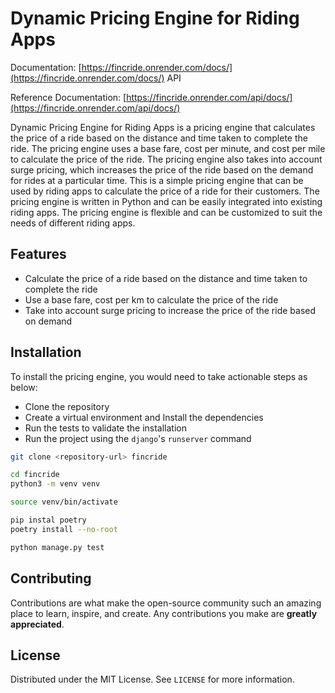 # Dynamic Pricing Engine for Riding Apps

Documentation:
[https://fincride.onrender.com/docs/](https://fincride.onrender.com/docs/) API

Reference Documentation:
[https://fincride.onrender.com/api/docs/](https://fincride.onrender.com/api/docs/)

Dynamic Pricing Engine for Riding Apps is a pricing engine that calculates the
price of a ride based on the distance and time taken to complete the ride. The
pricing engine uses a base fare, cost per minute, and cost per mile to calculate
the price of the ride. The pricing engine also takes into account surge pricing,
which increases the price of the ride based on the demand for rides at a
particular time. This is a simple pricing engine that can be used by riding apps
to calculate the price of a ride for their customers. The pricing engine is
written in Python and can be easily integrated into existing riding apps. The
pricing engine is flexible and can be customized to suit the needs of different
riding apps.

## Features

- Calculate the price of a ride based on the distance and time taken to complete
  the ride
- Use a base fare, cost per km to calculate the price of the ride
- Take into account surge pricing to increase the price of the ride based on
  demand

## Installation

To install the pricing engine, you would need to take actionable steps as below:

- Clone the repository
- Create a virtual environment and Install the dependencies
- Run the tests to validate the installation
- Run the project using the `django`'s `runserver` command

```bash
git clone <repository-url> fincride

cd fincride
python3 -m venv venv

source venv/bin/activate

pip instal poetry
poetry install --no-root

python manage.py test
```

## Contributing

Contributions are what make the open-source community such an amazing place to
learn, inspire, and create. Any contributions you make are **greatly
appreciated**.

## License

Distributed under the MIT License. See `LICENSE` for more information.
